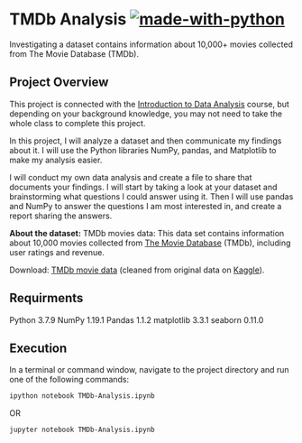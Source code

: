 # TMDb Analysis  [![made-with-python](https://img.shields.io/badge/Made%20with-Python-1f425f.svg)](https://www.python.org/)
Investigating a dataset contains information about 10,000+ movies collected from The Movie Database (TMDb).


## Project Overview

This project is connected with the [Introduction to Data Analysis](https://classroom.udacity.com/courses/ud170) course, but depending on your background knowledge, you may not need to take the whole class to complete this project.

In this project, I will analyze a dataset and then communicate my findings about it. I will use the Python libraries NumPy, pandas, and Matplotlib to make my analysis easier.

I will conduct my own data analysis and create a file to share that documents your findings. I will start by taking a look at your dataset and brainstorming what questions I could answer using it. Then I will use pandas and NumPy to answer the questions I am most interested in, and create a report sharing the answers.


**About the dataset:**
TMDb movies data: This data set contains information about 10,000 movies collected from [The Movie Database](https://www.themoviedb.org/) (TMDb), including user ratings and revenue.

Download: [TMDb movie data](https://www.google.com/url?q=https://d17h27t6h515a5.cloudfront.net/topher/2017/October/59dd1c4c_tmdb-movies/tmdb-movies.csv&sa=D&ust=1532469042115000) (cleaned from original data on [Kaggle](https://www.kaggle.com/tmdb/tmdb-movie-metadata)).


## Requirments 
Python      3.7.9
NumPy       1.19.1
Pandas      1.1.2
matplotlib  3.3.1
seaborn     0.11.0

## Execution
In a terminal or command window, navigate to the project directory and run one of the following commands:

```bash 
ipython notebook TMDb-Analysis.ipynb
```

OR

```bash
jupyter notebook TMDb-Analysis.ipynb
```
